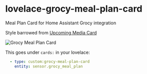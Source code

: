 # lovelace-grocy-meal-plan-card
 Meal Plan Card for Home Assistant Grocy integration
 
 Style barrowed from [Upcoming Media Card](https://github.com/custom-cards/upcoming-media-card)

<img src="https://github.com/firstof9/lovelace-grocy-meal-plan-card/raw/main/image.png" alt="Grocy Meal Plan Card">

This goes under `cards:` in your lovelace:
```yaml
  - type: custom:grocy-meal-plan-card
    entity: sensor.grocy_meal_plan
```
